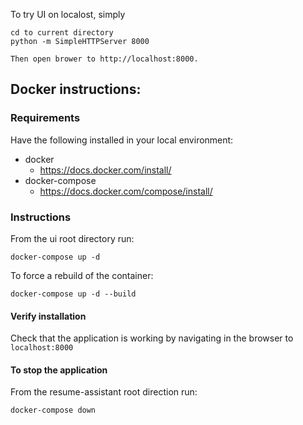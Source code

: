 To try UI on localost, simply

```
cd to current directory
python -m SimpleHTTPServer 8000

Then open brower to http://localhost:8000.
```

## Docker instructions:
### Requirements
Have the following installed in your local environment:

- docker
  - https://docs.docker.com/install/
- docker-compose
  - https://docs.docker.com/compose/install/

### Instructions
From the ui root directory run:
```
docker-compose up -d
```
To force a rebuild of the container:
```
docker-compose up -d --build
```

#### Verify installation

Check that the application is working by navigating in the browser to `localhost:8000`

#### To stop the application
From the resume-assistant root direction run:
```
docker-compose down
```
